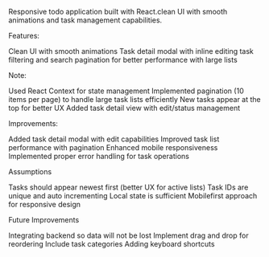 Responsive todo application built with React.clean UI with smooth animations and  task management capabilities.

Features:

 Clean UI with smooth animations
 Task detail modal with inline editing
 task filtering and search
 pagination for better performance with large lists

Note:

 Used React Context for state management 
 Implemented pagination (10 items per page) to handle large task lists efficiently
 New tasks appear at the top for better UX
 Added task detail view with edit/status management

Improvements:

 Added task detail modal with edit capabilities
 Improved task list performance with pagination
 Enhanced mobile responsiveness
 Implemented proper error handling for task operations

Assumptions 

 Tasks should appear newest first (better UX for active lists)
 Task IDs are unique and auto incrementing
 Local state is sufficient 
 Mobilefirst approach for responsive design

Future Improvements

 Integrating backend so data will not be lost
 Implement drag and drop for reordering
 Include task categories
 Adding keyboard shortcuts